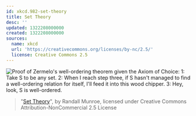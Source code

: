 ```yaml
---
id: xkcd.982-set-theory
title: Set Theory
desc: ''
updated: 1322208000000
created: 1322208000000
sources:
  name: xkcd
  url: 'https://creativecommons.org/licenses/by-nc/2.5/'
  license: Creative Commons 2.5
---
```

![Proof of Zermelo's well-ordering theorem given the Axiom of Choice: 1: Take S to be any set. 2: When I reach step three, if S hasn't managed to find a well-ordering relation for itself, I'll feed it into this wood chipper. 3: Hey, look, S is well-ordered.](https://imgs.xkcd.com/comics/set_theory.png)
> "[Set Theory](https://xkcd.com/982/)", by Randall Munroe, licensed under Creative Commons Attribution-NonCommercial 2.5 License
